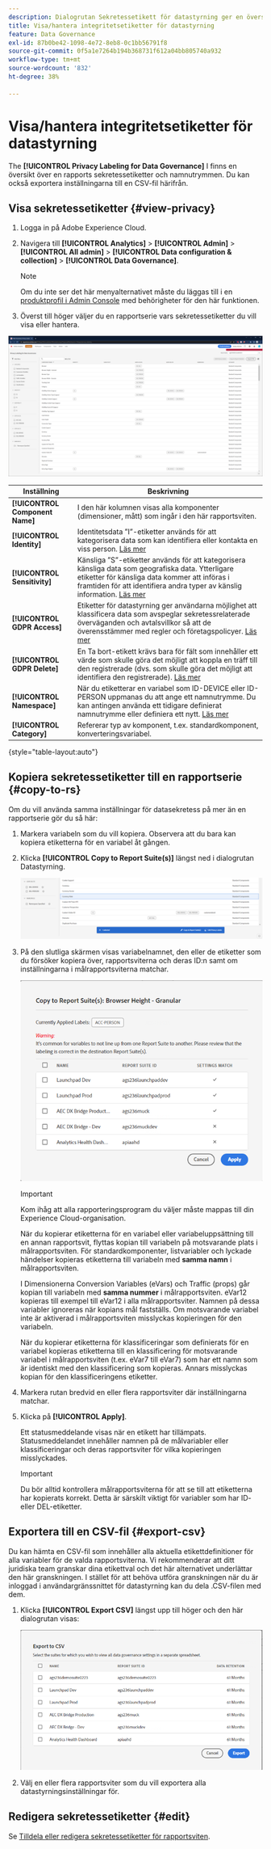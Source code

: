 ```yaml
---
description: Dialogrutan Sekretessetikett för datastyrning ger en översikt över en rapportrites sekretessetiketter och namnutrymmen. Du kan också exportera inställningarna till en CSV-fil härifrån.
title: Visa/hantera integritetsetiketter för datastyrning
feature: Data Governance
exl-id: 87b0be42-1098-4e72-8eb8-0c1bb56791f8
source-git-commit: 0f5a1e7264b194b368731f612a04bb805740a932
workflow-type: tm+mt
source-wordcount: '832'
ht-degree: 38%

---
```


# Visa/hantera integritetsetiketter för datastyrning

The **[!UICONTROL Privacy Labeling for Data Governance]** I finns en översikt över en rapports sekretessetiketter och namnutrymmen. Du kan också exportera inställningarna till en CSV-fil härifrån.

## Visa sekretessetiketter {#view-privacy}

1. Logga in på Adobe Experience Cloud.
2. Navigera till **[!UICONTROL Analytics]** > **[!UICONTROL Admin]** > **[!UICONTROL All admin]** > **[!UICONTROL Data configuration & collection]** > **[!UICONTROL Data Governance]**.

   >[!NOTE]
   >
   >Om du inte ser det här menyalternativet måste du läggas till i en [produktprofil i Admin Console](https://experienceleague.adobe.com/docs/analytics/admin/admin-console/permissions/product-profile.html) med behörigheter för den här funktionen.

3. Överst till höger väljer du en rapportserie vars sekretessetiketter du vill visa eller hantera.

![](assets/privacy_labeling.png)

| Inställning | Beskrivning |
| --- | --- |
| **[!UICONTROL Component Name]** | I den här kolumnen visas alla komponenter (dimensioner, mått) som ingår i den här rapportsviten. |
| **[!UICONTROL Identity]** | Identitetsdata ”I”-etiketter används för att kategorisera data som kan identifiera eller kontakta en viss person. [Läs mer](https://experienceleague.adobe.com/docs/analytics/admin/data-governance/data-labels/gdpr-labels.html?lang=en#data-privacy-identity-labels) |
| **[!UICONTROL Sensitivity]** | Känsliga ”S”-etiketter används för att kategorisera känsliga data som geografiska data. Ytterligare etiketter för känsliga data kommer att införas i framtiden för att identifiera andra typer av känslig information. [Läs mer](https://experienceleague.adobe.com/docs/analytics/admin/data-governance/data-labels/gdpr-labels.html?lang=en#sensitive-data-labels) |
| **[!UICONTROL GDPR Access]** | Etiketter för datastyrning ger användarna möjlighet att klassificera data som avspeglar sekretessrelaterade överväganden och avtalsvillkor så att de överensstämmer med regler och företagspolicyer. [Läs mer](https://experienceleague.adobe.com/docs/analytics/admin/data-governance/data-labels/gdpr-labels.html?lang=en#data-privacy-access-labels) |
| **[!UICONTROL GDPR Delete]** | En Ta bort-etikett krävs bara för fält som innehåller ett värde som skulle göra det möjligt att koppla en träff till den registrerade (dvs. som skulle göra det möjligt att identifiera den registrerade). [Läs mer](https://experienceleague.adobe.com/docs/analytics/admin/data-governance/data-labels/gdpr-labels.html?lang=en#data-privacy-delete-labels) |
| **[!UICONTROL Namespace]** | När du etiketterar en variabel som ID-DEVICE eller ID-PERSON uppmanas du att ange ett namnutrymme. Du kan antingen använda ett tidigare definierat namnutrymme eller definiera ett nytt. [Läs mer](https://experienceleague.adobe.com/docs/analytics/admin/data-governance/data-labels/gdpr-labels.html?lang=en#provide-namespace) |
| **[!UICONTROL Category]** | Refererar typ av komponent, t.ex. standardkomponent, konverteringsvariabel. |

{style="table-layout:auto"}

## Kopiera sekretessetiketter till en rapportserie  {#copy-to-rs}

Om du vill använda samma inställningar för datasekretess på mer än en rapportserie gör du så här:

1. Markera variabeln som du vill kopiera. Observera att du bara kan kopiera etiketterna för en variabel åt gången.
1. Klicka **[!UICONTROL Copy to Report Suite(s)]** längst ned i dialogrutan Datastyrning.

   ![Copy to report suite](assets/copy_to_reportsuite.png)

1. På den slutliga skärmen visas variabelnamnet, den eller de etiketter som du försöker kopiera över, rapportsviterna och deras ID:n samt om inställningarna i målrapportsviterna matchar.

   ![Kopierar etikett till rapportserie](assets/copy_to_rs.png)

   >[!IMPORTANT]
   >
   >Kom ihåg att alla rapporteringsprogram du väljer måste mappas till din Experience Cloud-organisation.

   När du kopierar etiketterna för en variabel eller variabeluppsättning till en annan rapportsvit, flyttas kopian till variabeln på motsvarande plats i målrapportsviten. För standardkomponenter, listvariabler och lyckade händelser kopieras etiketterna till variabeln med **samma namn** i målrapportsviten.

   I Dimensionerna Conversion Variables (eVars) och Traffic (props) går kopian till variabeln med **samma nummer** i målrapportsviten. eVar12 kopieras till exempel till eVar12 i alla målrapportsviter. Namnen på dessa variabler ignoreras när kopians mål fastställs. Om motsvarande variabel inte är aktiverad i målrapportsviten misslyckas kopieringen för den variabeln.

   När du kopierar etiketterna för klassificeringar som definierats för en variabel kopieras etiketterna till en klassificering för motsvarande variabel i målrapportsviten (t.ex. eVar7 till eVar7) som har ett namn som är identiskt med den klassificering som kopieras. Annars misslyckas kopian för den klassificeringens etiketter.

1. Markera rutan bredvid en eller flera rapportsviter där inställningarna matchar.
1. Klicka på **[!UICONTROL Apply]**.

   Ett statusmeddelande visas när en etikett har tillämpats. Statusmeddelandet innehåller namnen på de målvariabler eller klassificeringar och deras rapportsviter för vilka kopieringen misslyckades.

   >[!IMPORTANT]
   >
   >Du bör alltid kontrollera målrapportsviterna för att se till att etiketterna har kopierats korrekt. Detta är särskilt viktigt för variabler som har ID- eller DEL-etiketter.

## Exportera till en CSV-fil {#export-csv}

Du kan hämta en CSV-fil som innehåller alla aktuella etikettdefinitioner för alla variabler för de valda rapportsviterna. Vi rekommenderar att ditt juridiska team granskar dina etikettval och det här alternativet underlättar den här granskningen. I stället för att behöva utföra granskningen när du är inloggad i användargränssnittet för datastyrning kan du dela .CSV-filen med dem.

1. Klicka **[!UICONTROL Export CSV]** längst upp till höger och den här dialogrutan visas:

   ![](assets/export_csv.png)

1. Välj en eller flera rapportsviter som du vill exportera alla datastyrningsinställningar för.

## Redigera sekretessetiketter {#edit}

Se [Tilldela eller redigera sekretessetiketter för rapportsviten](/help/admin/admin/c-data-governance/data-labeling/gdpr-setup-reportsuite.md).
